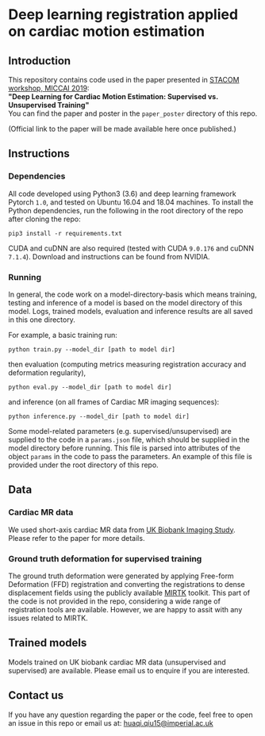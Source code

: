 # Deep learning registration applied on cardiac motion estimation

## Introduction
This repository contains code used in the paper presented in [STACOM workshop, MICCAI 2019](http://stacom2019.cardiacatlas.org/):   
**"Deep Learning for Cardiac Motion Estimation: Supervised vs. Unsupervised Training"**  
You can find the paper and poster in the `paper_poster` directory of this repo.

(Official link to the paper will be made available here once published.)


## Instructions
### Dependencies
All code developed using Python3 (3.6) and deep learning framework Pytorch `1.0`, and tested on Ubuntu 16.04 and 18.04 machines. To install the Python dependencies, run the following in the root directory of the repo after cloning the repo:
```
pip3 install -r requirements.txt
```
CUDA and cuDNN are also required (tested with CUDA `9.0.176` and cuDNN `7.1.4`). Download and instructions can be found from NVIDIA. 


### Running
In general, the code work on a model-directory-basis which means training, testing and inference of a model is based on the model directory of this model. Logs, trained models, evaluation and inference results are all saved in this one directory. 

For example, a basic training run:
```
python train.py --model_dir [path to model dir]
```
then evaluation (computing metrics measuring registration accuracy and deformation regularity), 
```
python eval.py --model_dir [path to model dir]
```
and inference (on all frames of Cardiac MR imaging sequences):
```
python inference.py --model_dir [path to model dir]
```

Some model-related parameters (e.g. supervised/unsupervised) are supplied to the code in a `params.json` file, which should be supplied in the model directory before running. This file is parsed into attributes of the object `params` in the code to pass the parameters. An example of this file is provided under the root directory of this repo. 

## Data
### Cardiac MR data
We used short-axis cardiac MR data from [UK Biobank Imaging Study](https://imaging.ukbiobank.ac.uk/). Please refer to the paper for more details. 

### Ground truth deformation for supervised training
The ground truth deformation were generated by applying Free-form Deformation (FFD) registration and converting the registrations to dense displacement fields using the publicly available [MIRTK](https://mirtk.github.io/index.html) toolkit. This part of the code is not provided in the repo, considering a wide range of registration tools are available. However, we are happy to assit with any issues related to MIRTK. 

## Trained models
Models trained on UK biobank cardiac MR data (unsupervised and supervised) are available. Please email us to enquire if you are interested.

## Contact us
If you have any question regarding the paper or the code, feel free to open an issue in this repo or email us at:
huaqi.qiu15@imperial.ac.uk

